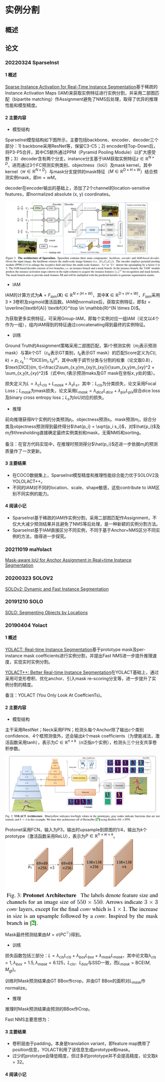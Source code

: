 # 实例分割

## 概述

## 论文

### 20220324 SparseInst

#### 1 概述

[Sparse Instance Activation for Real-Time Instance Segmentation](https://arxiv.org/abs/2203.12827)基于稀疏的Instance Activation Maps (IAM)来获取实例特征进行实例分割，并采用二部图匹配（bipartite matching）作Assignment避免了NMS后处理，取得了优异的推理性能和模型精度。

#### 2 主要内容

* 模型结构

SparseInst模型结构如下图所示，主要包括backbone、encoder、decoder三个部分：1) backbone采用ResNet等，保留C3-C5；2) encoder经Top-Down后，将P3-P5合并，其中C5额外通过PPM（Pyramid Pooling Module）以扩大感受野；3）decoder含有两个分支，instance分支基于IAM获取实例特征$z \in \mathbb{R}^{N \times D}$，进而通过3个FC预测实例类别、objectness（IoU）及mask kernel，其中kernel（$w \in \mathbb{R}^{N \times D}$）与mask分支提供的mask特征（$M \in \mathbb{R}^{D \times H \times W}$）结合预测实例mask，即$m = wM$。

decoder在encoder输出的基础上，添加了2个channel的location-sensitive features，即normalized absolute (x, y) coordinates。

![SparseInst](../../images/2022/sparse_inst.png)

* IAM

IAM的计算方式为$\textbf{A} = F_{iam}(\textbf{X}) \in \mathbb{R}^{N \times (H \times W)}$，其中$\textbf{X} \in \mathbb{R}^{D \times (H \times W)}$，$F_{iam}$采用$3 \times 3$卷积及sigmoid激活函数。IAM经normalize后，获取实例特征，即$z = \overline{\textbf{A}} \textbf{X}^\top \in \mathbb{R}^{N \times D}$。

为获取更多实例特征，可采用Group-IAM，即每个实例对应一组IAM（论文以4个作为一组），组内IAM得到的特征通过concatenating得到最终的实例特征。

* 训练

Ground Truth的Assignment策略采用二部图匹配，第$i$个预测实例（$m_i$表示预测mask）与第$k$个GT（$c_k$表示GT类别，$t_k$表示GT mask）的匹配Score定义为$C(i,k) = p_{i, c_k}^{1 - \alpha}\text{DICE}(m_i, t_k)^\alpha$，其中$\alpha$用于调节分类与分割的权重（论文取0.8），$\text{DICE}(m, t)=\frac{2\sum_{x,y}m_{xy}t_{xy}}{\sum_{x,y}m_{xy}^2 + \sum_{x,y}t_{xy}^2}$（式中$m,t$表示预测maks及GT mask在坐标$x,y$处的值）。

损失定义为$L = \lambda_cL_{cls} + L_{mask} + \lambda_sL_s$，其中：$L_{cls}$为分类损失，论文采用Focal Loss；$L_{mask}$为mask损失，论文采用$L_{mask} = \lambda_{dice}L_{dice} + \lambda_{pix}L_{pix}$综合dice loss及binary cross entropy loss；$L_s$为IoU对应的损失。

* 推理

前向推理获得$N$个实例的分类预测$p_i$、objectness预测$s_i$、mask预测$m_i$，综合分类及objectness预测得到最终得分$\hat{p_i} = \sqrt{p_i s_i}$，对$\hat{p_i}$及$m_i$作thresholding直接确定最终实例类别和mask，无需NMS和sorting。

备注：在官方代码实现中，在推理时预测得分$\hat{p_i}$还进一步依据$m_i$的预测质量作了一次更新。

#### 3 主要结果

* 在COCO数据集上，SparseInst模型精度和推理性能综合能力优于SOLOV2及YOLOLACT++。
* 不同的IAM对不同的location、scale、shape敏感，这些contribute to IAM区别不同实例的能力。

#### 4 阅读小记

* SparseInst基于稀疏的IAM作实例分割，采用二部图匹配作Assignment，不仅大大减少预测结果并且避免了NMS等后处理，是一种新颖的实例分割方法。
* SparseInst基于IAM直接区分不同实例，不同于基于Anchor+NMS区分不同实例的方法，值得进一步探究。

### 20211019 maYolact

[Mask-aware IoU for Anchor Assignment in Real=time Instance Segmentation](https://arxiv.org/abs/2110.09734)

### 20200323 SOLOV2

[SOLOv2: Dynamic and Fast Instance Segmentation](https://arxiv.org/abs/2003.10152)

### 20191210 SOLO

[SOLO: Segmenting Objects by Locations](https://arxiv.org/abs/1912.04488)

### 20190404 Yolact

#### 1 概述

[YOLACT: Real-time Instance Segmentation](https://arxiv.org/abs/1904.02689)基于prototype mask及per-instance mask coefficients进行实例分割，并提出Fast NMS进一步提升推理速度，实现实时实例分割。

[YOLACT++: Better Real-time Instance Segmentation](https://arxiv.org/abs/1912.06218)在YOLACT基础上，通过采用可变形卷积、优化anchor、引入mask re-scoring分支等，进一步提升了实例分割的精度。

备注：YOLACT (You Only Look At CoeffcienTs)。

#### 2 主要内容

* 模型结构

主干采用RestNet；Neck采用FPN；检测头每个Anchor除了输出$c$个类别confidence、4个框预测值外，还会输出$k$个mask coefficients（为使能减法，激活函数采用tanh），表示为$C \in \mathbb{R}^{n \times k}$（$n$泛指$n$个实例），检测头三个分支共享卷积参数。

![](../../images/2019/yolact.png)

Protonet采用FCN，输入为P3，输出时upsample到原图的1/4，输出为$k$个prototype（激活函数采用ReLU），表示为$P \in \mathbb{R}^{h \times w \times k}$。
![](../../images/2019/yolact_protonet.png)

Mask最终预测结果由$M = \sigma(PC^\top)$得到。

* 训练

损失函数包括三部分：$L = \lambda_{cls}L_{cls} + \lambda_{box}L_{box} + \lambda_{mask}L_{mask}$，其中论文取$\lambda_{cls} = 1, \lambda_{box} = 1.5, \lambda_{mask} = 6.125$，$L_{cls}$、$L_{box}$与SSD一致，而$L_{mask} = \text{BCE}(M, M_{gt})$。

训练时Mask预测结果由GT BBox作crop，并由GT BBox的面积对$L_{mask}$作normalize。

* 推理

推理时Mask预测结果由预测的BBox作Crop。

Fast NMS主要思想为：

#### 3 主要结果

* 卷积层由于padding，本身是translation variant，即feature map携带了position信息，YOLACT利用了该信息生成prototype和mask。
* 过少的prototype会降低精度，但过多的prototype并不会提高精度，论文取$k = 32$。

#### 4 阅读小记